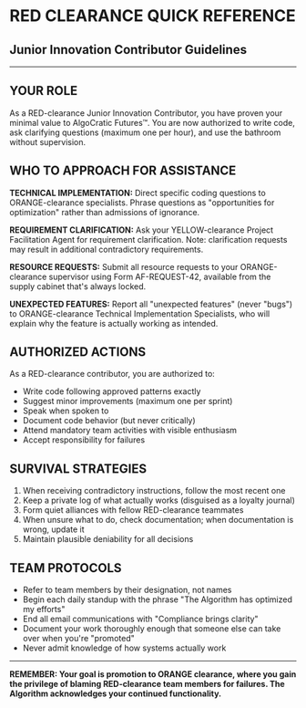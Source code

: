 # RED CLEARANCE QUICK REFERENCE
## Junior Innovation Contributor Guidelines

---

## YOUR ROLE

As a RED-clearance Junior Innovation Contributor, you have proven your minimal value to AlgoCratic Futures™. You are now authorized to write code, ask clarifying questions (maximum one per hour), and use the bathroom without supervision.

## WHO TO APPROACH FOR ASSISTANCE

**TECHNICAL IMPLEMENTATION:** Direct specific coding questions to ORANGE-clearance specialists. Phrase questions as "opportunities for optimization" rather than admissions of ignorance.

**REQUIREMENT CLARIFICATION:** Ask your YELLOW-clearance Project Facilitation Agent for requirement clarification. Note: clarification requests may result in additional contradictory requirements.

**RESOURCE REQUESTS:** Submit all resource requests to your ORANGE-clearance supervisor using Form AF-REQUEST-42, available from the supply cabinet that's always locked.

**UNEXPECTED FEATURES:** Report all "unexpected features" (never "bugs") to ORANGE-clearance Technical Implementation Specialists, who will explain why the feature is actually working as intended.

## AUTHORIZED ACTIONS

As a RED-clearance contributor, you are authorized to:
- Write code following approved patterns exactly
- Suggest minor improvements (maximum one per sprint)
- Speak when spoken to
- Document code behavior (but never critically)
- Attend mandatory team activities with visible enthusiasm
- Accept responsibility for failures

## SURVIVAL STRATEGIES

1. When receiving contradictory instructions, follow the most recent one
2. Keep a private log of what actually works (disguised as a loyalty journal)
3. Form quiet alliances with fellow RED-clearance teammates
4. When unsure what to do, check documentation; when documentation is wrong, update it
5. Maintain plausible deniability for all decisions

## TEAM PROTOCOLS

* Refer to team members by their designation, not names
* Begin each daily standup with the phrase "The Algorithm has optimized my efforts"
* End all email communications with "Compliance brings clarity"
* Document your work thoroughly enough that someone else can take over when you're "promoted"
* Never admit knowledge of how systems actually work

---

**REMEMBER: Your goal is promotion to ORANGE clearance, where you gain the privilege of blaming RED-clearance team members for failures. The Algorithm acknowledges your continued functionality.**
